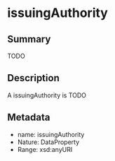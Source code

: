 <!-- Automatically generated by spec-parser v2.0.0 on 2023-12-27T15:02:03.969017+00:00 -->
<!-- SPDX-License-Identifier: Community-Spec-1.0 -->

# issuingAuthority

## Summary

TODO


## Description

A issuingAuthority is TODO


## Metadata

- name: issuingAuthority
- Nature: DataProperty
- Range: xsd:anyURI




